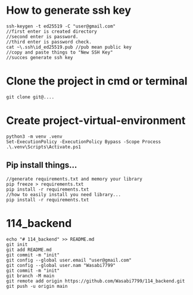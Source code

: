 # How to generate ssh key

    ssh-keygen -t ed25519 -C "user@gmail.com"
    //first enter is created directory
    //second enter is password.
    //third enter is password check.
    cat ~\.ssh\id_ed25519.pub //pub mean public key
    //copy and paste things to "New SSH Key"
    //succes generate ssh key
# Clone the project in cmd or terminal
    git clone git@....
# Create project-virtual-environment
    python3 -m venv .venv
    Set-ExecutionPolicy -ExecutionPolicy Bypass -Scope Process
    .\.venv\Scripts\Activate.ps1
## Pip install things...
    //generate requirements.txt and memory your library
    pip freeze > requirements.txt
    pip install -r requirements.txt
    //how to easily install you need library...
    pip install -r requirements.txt
    
# 114_backend
    echo "# 114_backend" >> README.md
    git init
    git add README.md
    git commit -m "init"
    git config --global user.email "user@gmail.com"
    git config --global user.nam "Wasabi7799"
    git commit -m "init"
    git branch -M main
    git remote add origin https://github.com/Wasabi7799/114_backend.git
    git push -u origin main









